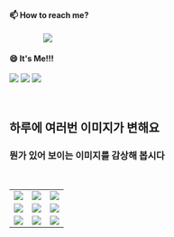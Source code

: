 #### 📫 How to reach me?
<a href="mailto:thquddnr123@gmail.com">
    <img 
        src="https://img.shields.io/badge/Gmail-d14836?style=flat-square&logo=Gmail&logoColor=white&link=mailto:thquddnr123@gmail.com"
        style="height : auto; margin-left : 60px; margin-right : 60px;"/>
</a>

#### 😄 It's Me!!!

<a href="https://cybecho.notion.site/SBU-s-Archives-854ccd3338c2456a867956f26143998a" target="_blank"><img src="https://img.shields.io/badge/Portfolio-303030?style=for-the-badge&logo=Notion&logoColor=white"/></a>
<a href="https://www.instagram.com/junk_warrior_vintage/" target="_blank"><img src="https://img.shields.io/badge/@junk_warrir_vintage-E4405F?style=for-the-badge&logo=Instagram&logoColor=white"/></a>
<a href="https://www.behance.net/thquddnr125654" target="_blank"><img src="https://img.shields.io/badge/Behance-1769FF?style=for-the-badge&logo=Behance&logoColor=white"/></a>

</br>

## 하루에 여러번 이미지가 변해요
### 뭔가 있어 보이는 이미지를 감상해 봅시다

<!--
마크업 바로보기 사이트
https://dillinger.io/ 
-->
 <br/> <table>
<tr>
<td><img src='https://www.random-art.org/img/large/416852.jpg'></td>
<td><img src='https://www.random-art.org/img/large/416876.jpg'></td>
<td><img src='https://www.random-art.org/img/large/416767.jpg'></td>
</tr>
<tr>
<td><img src='https://www.random-art.org/img/large/415579.jpg'></td>
<td><img src='https://www.random-art.org/img/large/415741.jpg'></td>
<td><img src='https://www.random-art.org/img/large/416431.jpg'></td>
</tr>
<tr>
<td><img src='https://www.random-art.org/img/large/416805.jpg'></td>
<td><img src='https://www.random-art.org/img/large/416217.jpg'></td>
<td><img src='https://www.random-art.org/img/large/416803.jpg'></td>
</tr>
</table>
